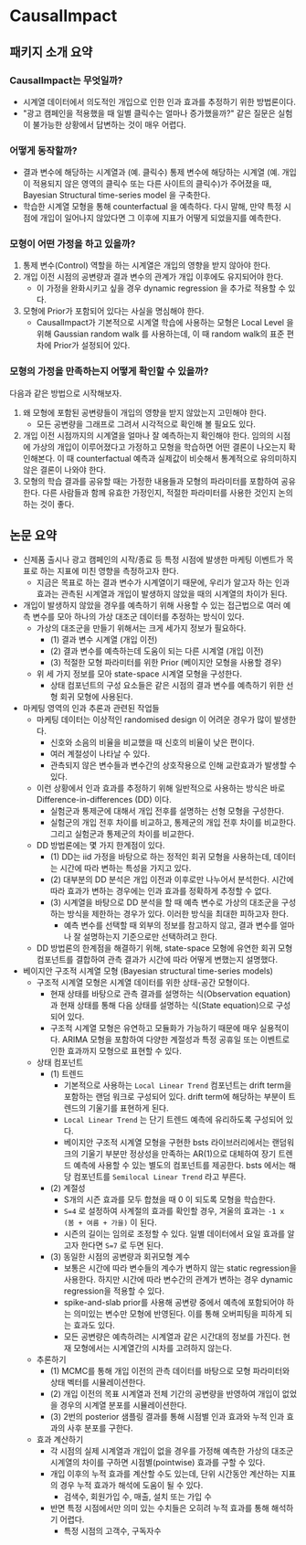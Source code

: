 # CausalImpact

## 패키지 소개 요약

### CausalImpact는 무엇일까?

- 시계열 데이터에서 의도적인 개입으로 인한 인과 효과를 추정하기 위한 방법론이다.
- "광고 캠페인을 적용했을 때 일별 클릭수는 얼마나 증가했을까?" 같은 질문은 실험이 불가능한 상황에서 답변하는 것이 매우 어렵다.

### 어떻게 동작할까?

- 결과 변수에 해당하는 시계열과 (예. 클릭수) 통제 변수에 해당하는 시계열 (예. 개입이 적용되지 않은 영역의 클릭수 또는 다른 사이트의 클릭수)가 주어졌을 때, Bayesian Structural time-series model 을 구축한다.
- 학습한 시계열 모형을 통해 counterfactual 을 예측하다. 다시 말해, 만약 특정 시점에 개입이 일어나지 않았다면 그 이후에 지표가 어떻게 되었을지를 예측한다.

### 모형이 어떤 가정을 하고 있을까?

1. 통제 변수(Control) 역할을 하는 시계열은 개입의 영향을 받지 않아야 한다.
2. 개입 이전 시점의 공변량과 결과 변수의 관계가 개입 이후에도 유지되어야 한다.
    - 이 가정을 완화시키고 싶을 경우 dynamic regression 을 추가로 적용할 수 있다.
3. 모형에 Prior가 포함되어 있다는 사실을 명심해야 한다.
    - CausalImpact가 기본적으로 시계열 학습에 사용하는 모형은 Local Level 을 위해 Gaussian random walk 를 사용하는데, 이 때 random walk의 표준 편차에 Prior가 설정되어 있다.

### 모형의 가정을 만족하는지 어떻게 확인할 수 있을까?

다음과 같은 방법으로 시작해보자.

1. 왜 모형에 포함된 공변량들이 개입의 영향을 받지 않았는지 고민해야 한다.
    - 모든 공변량을 그래프로 그려서 시각적으로 확인해 볼 필요도 있다.
2. 개입 이전 시점까지의 시계열을 얼마나 잘 예측하는지 확인해야 한다. 임의의 시점에 가상의 개입이 이루어졌다고 가정하고 모형을 학습하면 어떤 결론이 나오는지 확인해본다. 이 때 counterfactual 예측과 실제값이 비슷해서 통계적으로 유의미하지 않은 결론이 나와야 한다.
3. 모형의 학습 결과를 공유할 때는 가정한 내용들과 모형의 파라미터를 포함하여 공유한다. 다른 사람들과 함께 유효한 가정인지, 적절한 파라미터를 사용한 것인지 논의하는 것이 좋다.

## 논문 요약

- 신제품 출시나 광고 캠페인의 시작/종료 등 특정 시점에 발생한 마케팅 이벤트가 목표로 하는 지표에 미친 영향을 측정하고자 한다.
    - 지금은 목표로 하는 결과 변수가 시계열이기 때문에, 우리가 알고자 하는 인과 효과는 관측된 시계열과 개입이 발생하지 않았을 때의 시계열의 차이가 된다.
- 개입이 발생하지 않았을 경우를 예측하기 위해 사용할 수 있는 접근법으로 여러 예측 변수를 모아 하나의 가상 대조군 데이터를 추정하는 방식이 있다.
    - 가상의 대조군을 만들기 위해서는 크게 세가지 정보가 필요하다.
        - (1) 결과 변수 시계열 (개입 이전)
        - (2) 결과 변수를 예측하는데 도움이 되는 다른 시계열 (개입 이전)
        - (3) 적절한 모형 파라미터를 위한 Prior (베이지안 모형을 사용할 경우)
    - 위 세 가지 정보를 모아 state-space 시계열 모형을 구성한다.
        - 상태 컴포넌트의 구성 요소들은 같은 시점의 결과 변수를 예측하기 위한 선형 회귀 모형에 사용된다.
- 마케팅 영역의 인과 추론과 관련된 작업들
    - 마케팅 데이터는 이상적인 randomised design 이 어려운 경우가 많이 발생한다.
        - 신호와 소음의 비율을 비교했을 때 신호의 비율이 낮은 편이다.
        - 여러 계절성이 나타날 수 있다.
        - 관측되지 않은 변수들과 변수간의 상호작용으로 인해 교란효과가 발생할 수 있다.
    - 이런 상황에서 인과 효과를 추정하기 위해 일반적으로 사용하는 방식은 바로 Difference-in-differences (DD) 이다.
        - 실험군과 통제군에 대해서 개입 전후를 설명하는 선형 모형을 구성한다.
        - 실험군의 개입 전후 차이를 비교하고, 통제군의 개입 전후 차이를 비교한다. 그리고 실험군과 통제군의 차이를 비교한다.
    - DD 방법론에는 몇 가지 한계점이 있다.
        - (1) DD는 iid 가정을 바탕으로 하는 정적인 회귀 모형을 사용하는데, 데이터는 시간에 따라 변하는 특성을 가지고 있다.
        - (2) 대부분의 DD 분석은 개입 이전과 이후로만 나누어서 분석한다. 시간에 따라 효과가 변하는 경우에는 인과 효과를 정확하게 추정할 수 없다.
        - (3) 시계열을 바탕으로 DD 분석을 할 때 예측 변수로 가상의 대조군을 구성하는 방식을 제한하는 경우가 있다. 이러한 방식을 최대한 피하고자 한다.
            - 예측 변수를 선택할 때 외부의 정보를 참고하지 않고, 결과 변수를 얼마나 잘 설명하는지 기준으로만 선택하려고 한다.
    - DD 방법론의 한계점을 해결하기 위해, state-space 모형에 유연한 회귀 모형 컴포넌트를 결합하여 관측 결과가 시간에 따라 어떻게 변했는지 설명했다.
- 베이지안 구조적 시계열 모형 (Bayesian structural time-series models)
    - 구조적 시계열 모형은 시계열 데이터를 위한 상태-공간 모형이다.
        - 현재 상태를 바탕으로 관측 결과를 설명하는 식(Observation equation)과 현재 상태를 통해 다음 상태를 설명하는 식(State equation)으로 구성되어 있다.
        - 구조적 시계열 모형은 유연하고 모듈화가 가능하기 때문에 매우 실용적이다. ARIMA 모형을 포함하여 다양한 계절성과 특정 공휴일 또는 이벤트로 인한 효과까지 모형으로 표현할 수 있다.
    - 상태 컴포넌트
        - (1) 트렌드
            - 기본적으로 사용하는 `Local Linear Trend` 컴포넌트는 drift term을 포함하는 랜덤 워크로 구성되어 있다. drift term에 해당하는 부분이 트렌드의 기울기를 표현하게 된다.
            - `Local Linear Trend` 는 단기 트렌드 예측에 유리하도록 구성되어 있다.
            - 베이지안 구조적 시계열 모형을 구현한 bsts 라이브러리에서는 랜덤워크의 기울기 부분만 정상성을 만족하는 AR(1)으로 대체하여 장기 트렌드 예측에 사용할 수 있는 별도의 컴포넌트를 제공한다. bsts 에서는 해당 컴포넌트를 `Semilocal Linear Trend` 라고 부른다.
        - (2) 계절성
            - S개의 시즌 효과를 모두 합쳤을 때 0 이 되도록 모형을 학습한다.
            - `S=4` 로 설정하여 사계절의 효과를 확인할 경우, 겨울의 효과는 `-1 x (봄 + 여름 + 가을)` 이 된다.
            - 시즌의 길이는 임의로 조정할 수 있다. 일별 데이터에서 요일 효과를 알고자 한다면 `S=7` 로 두면 된다.
        - (3) 동일한 시점의 공변량과 회귀모형 계수
            - 보통은 시간에 따라 변수들의 계수가 변하지 않는 static regression을 사용한다. 하지만 시간에 따라 변수간의 관계가 변하는 경우 dynamic regression을 적용할 수 있다.
            - spike-and-slab prior를 사용해 공변량 중에서 예측에 포함되어야 하는 의미있는 변수만 모형에 반영된다. 이를 통해 오버피팅을 피하게 되는 효과도 있다.
            - 모든 공변량은 예측하려는 시계열과 같은 시간대의 정보를 가진다. 현재 모형에서는 시계열간의 시차를 고려하지 않는다.
    - 추론하기
        - (1) MCMC를 통해 개입 이전의 관측 데이터를 바탕으로 모형 파라미터와 상태 벡터를 시뮬레이션한다.
        - (2) 개입 이전의 목표 시계열과 전체 기간의 공변량을 반영하여 개입이 없었을 경우의 시계열 분포를 시뮬레이션한다.
        - (3) 2번의 posterior 샘플링 결과를 통해 시점별 인과 효과와 누적 인과 효과의 사후 분포를 구한다.
    - 효과 계산하기
        - 각 시점의 실제 시계열과 개입이 없을 경우를 가정해 예측한 가상의 대조군 시계열의 차이를 구하면 시점별(pointwise) 효과를 구할 수 있다.
        - 개입 이후의 누적 효과를 계산할 수도 있는데, 단위 시간동안 계산하는 지표의 경우 누적 효과가 해석에 도움이 될 수 있다.
            - 검색수, 회원가입 수, 매출, 설치 또는 가입 수
        - 반면 특정 시점에서만 의미 있는 수치들은 오히려 누적 효과를 통해 해석하기 어렵다.
            - 특정 시점의 고객수, 구독자수
